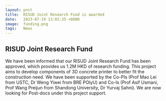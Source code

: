 ```yaml
---
layout: post
title:  RISUD Joint Research Fund is awarded
date:   2023-07-19 13:01:35 +0800
image:  funding.png
tags:   News
---
```

## RISUD Joint Research Fund
We have been informed that our RISUD Joint Research Fund has been approved, which provides us 1.2M HKD of research funding. This project aims to develop components of 3D concrete printer to better fit the construction need. We have been supported by the Co-PIs (Prof Mao Lei from USTC, Dr Weng Yiwei from BRE POlyU) and Co-Is (Prof Asif Usmani, Prof Wang Preijun from Shandong University, Dr Yurvaj Sahni). We are now looking for Post-docs under this project support.